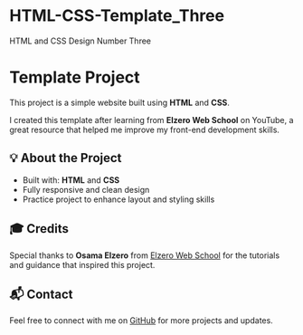 # HTML-CSS-Template_Three
HTML and CSS Design Number Three
# Template Project

This project is a simple website built using **HTML** and **CSS**.

I created this template after learning from **Elzero Web School** on YouTube, a great resource that helped me improve my front-end development skills.

## 💡 About the Project
- Built with: **HTML** and **CSS**
- Fully responsive and clean design
- Practice project to enhance layout and styling skills

## 🎓 Credits
Special thanks to **Osama Elzero** from [Elzero Web School](https://www.youtube.com/c/ElzeroWebSchool) for the tutorials and guidance that inspired this project.

## 📬 Contact
Feel free to connect with me on [GitHub](https://github.com/Hazem-Wageh) for more projects and updates.
